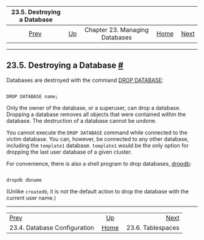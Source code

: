 

|                  23.5. Destroying a Database                  |                                                                |                                |                                                       |                                                         |
| :-----------------------------------------------------------: | :------------------------------------------------------------- | :----------------------------: | ----------------------------------------------------: | ------------------------------------------------------: |
| [Prev](manage-ag-config.html "23.4. Database Configuration")  | [Up](managing-databases.html "Chapter 23. Managing Databases") | Chapter 23. Managing Databases | [Home](index.html "PostgreSQL 17devel Documentation") |  [Next](manage-ag-tablespaces.html "23.6. Tablespaces") |

***

## 23.5. Destroying a Database [#](#MANAGE-AG-DROPDB)

Databases are destroyed with the command [DROP DATABASE](sql-dropdatabase.html "DROP DATABASE"):

```

DROP DATABASE name;
```

Only the owner of the database, or a superuser, can drop a database. Dropping a database removes all objects that were contained within the database. The destruction of a database cannot be undone.

You cannot execute the `DROP DATABASE` command while connected to the victim database. You can, however, be connected to any other database, including the `template1` database. `template1` would be the only option for dropping the last user database of a given cluster.

For convenience, there is also a shell program to drop databases, [dropdb](app-dropdb.html "dropdb"):

```

dropdb dbname
```

(Unlike `createdb`, it is not the default action to drop the database with the current user name.)

***

|                                                               |                                                                |                                                         |
| :------------------------------------------------------------ | :------------------------------------------------------------: | ------------------------------------------------------: |
| [Prev](manage-ag-config.html "23.4. Database Configuration")  | [Up](managing-databases.html "Chapter 23. Managing Databases") |  [Next](manage-ag-tablespaces.html "23.6. Tablespaces") |
| 23.4. Database Configuration                                  |      [Home](index.html "PostgreSQL 17devel Documentation")     |                                       23.6. Tablespaces |
